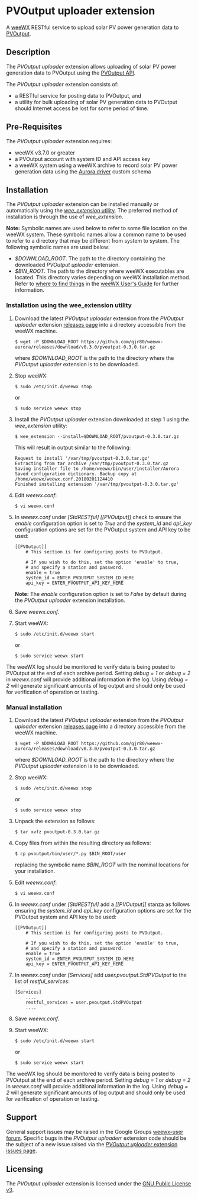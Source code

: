 # PVOutput uploader extension #

A [weeWX](http://weewx.com/ "WeeWX - Open source software for your weather station") RESTful service to upload solar PV power generation data to [PVOutput](http://pvoutput.org/ "PVOutput.org").


## Description ##

The *PVOutput uploader* extension allows uploading of solar PV power generation data to PVOutput using the [PVOutput API](https://pvoutput.org/help.html#overview).

The *PVOutput uploader* extension consists of:
- a RESTful service for posting data to PVOutput, and
- a utility for bulk uploading of solar PV generation data to PVOutput should Internet access be lost for some period of time.

## Pre-Requisites ##

The *PVOutput uploader* extension requires:

- weeWX v3.7.0 or greater
- a PVOutput account with system ID and API access key
- a weeWX system using a weeWX archive to record solar PV power generation data using the [Aurora driver](https://github.com/gjr80/weewx-aurora/tree/master/driver) custom schema

## Installation ##

The *PVOutput uploader* extension can be installed manually or automatically using the [*wee_extension* utility](http://weewx.com/docs/utilities.htm#wee_extension_utility). The preferred method of installation is through the use of *wee_extension*.

**Note:** Symbolic names are used below to refer to some file location on the weeWX system. These symbolic names allow a common name to be used to refer to a directory that may be different from system to system. The following symbolic names are used below:

-   *$DOWNLOAD_ROOT*. The path to the directory containing the downloaded *PVOutput uploader* extension.
-   *$BIN_ROOT*. The path to the directory where weeWX executables are located. This directory varies depending on weeWX installation method. Refer to [where to find things](http://weewx.com/docs/usersguide.htm#Where_to_find_things "where to find things") in the [weeWX User's Guide](http://weewx.com/docs/usersguide.htm "User's Guide to the weeWX Weather System") for further information.

### Installation using the wee_extension utility ###

1.  Download the latest *PVOutput uploader* extension from the *PVOutput uploader* extension [releases page](https://github.com/gjr80/weewx-aurora/releases) into a directory accessible from the weeWX machine.

        $ wget -P $DOWNLOAD_ROOT https://github.com/gjr80/weewx-aurora/releases/download/v0.3.0/pvoutput-0.3.0.tar.gz

    where *$DOWNLOAD_ROOT* is the path to the directory where the *PVOutput uploader* extension is to be downloaded.

1.  Stop weeWX:

        $ sudo /etc/init.d/weewx stop

    or

        $ sudo service weewx stop

1.  Install the *PVOutput uploader* extension downloaded at step 1 using the *wee_extension* utility:

        $ wee_extension --install=$DOWNLOAD_ROOT/pvoutput-0.3.0.tar.gz

    This will result in output similar to the following:

        Request to install '/var/tmp/pvoutput-0.3.0.tar.gz'
        Extracting from tar archive /var/tmp/pvoutput-0.3.0.tar.gz
        Saving installer file to /home/weewx/bin/user/installer/Aurora
        Saved configuration dictionary. Backup copy at /home/weewx/weewx.conf.20180201124410
        Finished installing extension '/var/tmp/pvoutput-0.3.0.tar.gz'

1.  Edit *weewx.conf*:

        $ vi weewx.conf

1.  In *weewx.conf* under *[StdRESTful]* *[[PVOutput]]* check to ensure the *enable* configuration option is set to *True* and the *system_id* and *api_key* configuration options are set for the PVOutput system and API key to be used:

        [[PVOutput]]
            # This section is for configuring posts to PVOutput.

            # If you wish to do this, set the option 'enable' to true,
            # and specify a station and password.
            enable = true
            system_id = ENTER_PVOUTPUT_SYSTEM_ID_HERE
            api_key = ENTER_PVOUTPUT_API_KEY_HERE

    **Note:** The *enable* configuration option is set to *False* by default during the *PVOutput uploader* extension installation.

1.  Save *weewx.conf*.

1.  Start weeWX:

        $ sudo /etc/init.d/weewx start

    or

        $ sudo service weewx start

The weeWX log should be monitored to verify data is being posted to PVOutput at the end of each archive period. Setting *debug = 1* or *debug = 2* in *weewx.conf* will provide additional information in the log. Using *debug = 2* will generate significant amounts of log output and should only be used for verification of operation or testing.

### Manual installation ###

1.  Download the latest *PVOutput uploader* extension from the *PVOutput uploader* extension [releases page](https://github.com/gjr80/weewx-aurora/releases) into a directory accessible from the weeWX machine.

        $ wget -P $DOWNLOAD_ROOT https://github.com/gjr80/weewx-aurora/releases/download/v0.3.0/pvoutput-0.3.0.tar.gz

    where *$DOWNLOAD_ROOT* is the path to the directory where the *PVOutput uploader* extension is to be downloaded.

1.  Stop weeWX:

        $ sudo /etc/init.d/weewx stop

    or

        $ sudo service weewx stop

1.  Unpack the extension as follows:

        $ tar xvfz pvoutput-0.3.0.tar.gz

1.  Copy files from within the resulting directory as follows:

        $ cp pvoutput/bin/user/*.py $BIN_ROOT/user

	  replacing the symbolic name *$BIN_ROOT* with the nominal locations for your installation.

1.  Edit *weewx.conf*:

        $ vi weewx.conf

1.  In *weewx.conf* under *[StdRESTful]* add a *[[PVOutput]]* stanza as follows ensuring the *system_id* and *api_key* configuration options are set for the PVOutput system and API key to be used:

        [[PVOutput]]
            # This section is for configuring posts to PVOutput.

            # If you wish to do this, set the option 'enable' to true,
            # and specify a station and password.
            enable = true
            system_id = ENTER_PVOUTPUT_SYSTEM_ID_HERE
            api_key = ENTER_PVOUTPUT_API_KEY_HERE

1.  In *weewx.conf* under *[Services]* add *user.pvoutput.StdPVOutput* to the list of *restful_services*:

        [Services]
            ....
            restful_services = user.pvoutput.StdPVOutput
            ....

1.  Save *weewx.conf*.

1.  Start weeWX:

        $ sudo /etc/init.d/weewx start

    or

        $ sudo service weewx start

The weeWX log should be monitored to verify data is being posted to PVOutput at the end of each archive period. Setting *debug = 1* or *debug = 2* in *weewx.conf* will provide additional information in the log. Using *debug = 2* will generate significant amounts of log output and should only be used for verification of operation or testing.


## Support ##

General support issues may be raised in the Google Groups [weewx-user forum](https://groups.google.com/group/weewx-user). Specific bugs in the *PVOutput uploader*r extension code should be the subject of a new issue raised via the [*PVOutput uploader* extension issues page](https://github.com/gjr80/weewx-aurora/issues).


## Licensing ##

The *PVOutput uploader* extension is licensed under the [GNU Public License v3](https://github.com/gjr80/weewx-aurora/blob/master/LICENSE).

